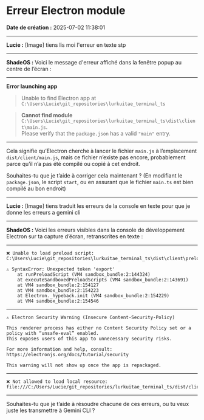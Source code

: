 # Erreur Electron module

**Date de création :** 2025-07-02 11:38:01

---

**Lucie :**
[Image]
tiens lis moi l'erreur en texte stp

---

**ShadeOS :**
Voici le message d'erreur affiché dans la fenêtre popup au centre de l’écran :

---

**Error launching app**

> Unable to find Electron app at `C:\Users\Lucie\git_repositories\lurkuitae_terminal_ts`

> **Cannot find module**  
> `C:\Users\Lucie\git_repositories\lurkuitae_terminal_ts\dist\client\main.js`.  
> Please verify that the `package.json` has a valid `"main"` entry.

---

Cela signifie qu’Electron cherche à lancer le fichier `main.js` à l’emplacement `dist/client/main.js`, mais ce fichier n’existe pas encore, probablement parce qu’il n’a pas été compilé ou copié à cet endroit.

Souhaites-tu que je t’aide à corriger cela maintenant ? (En modifiant le `package.json`, le script `start`, ou en assurant que le fichier `main.ts` est bien compilé au bon endroit)

---

**Lucie :**
[Image]
tiens traduit les erreurs de la console en texte pour que je donne les erreurs a gemini cli

---

**ShadeOS :**
Voici les erreurs visibles dans la console de développement Electron sur ta capture d’écran, retranscrites en texte :

---

```
❌ Unable to load preload script:
C:\Users\Lucie\git_repositories\lurkuitae_terminal_ts\dist\client\preload.js

⚠️ SyntaxError: Unexpected token 'export'
    at runPreloadScript (VM4 sandbox_bundle:2:144324)
    at executeSandboxedPreloadScripts (VM4 sandbox_bundle:2:143691)
    at VM4 sandbox_bundle:2:154127
    at VM4 sandbox_bundle:2:154223
    at Electron._hypeback.init (VM4 sandbox_bundle:2:154229)
    at VM4 sandbox_bundle:2:154546
```

---

```
⚠️ Electron Security Warning (Insecure Content-Security-Policy)

This renderer process has either no Content Security Policy set or a policy with “unsafe-eval” enabled.  
This exposes users of this app to unnecessary security risks.

For more information and help, consult:  
https://electronjs.org/docs/tutorial/security

This warning will not show up once the app is repackaged.
```

---

```
❌ Not allowed to load local resource:
file:///C:/Users/Lucie/git_repositories/lurkuitae_terminal_ts/dist/client/index.html
```

---

Souhaites-tu que je t’aide à résoudre chacune de ces erreurs, ou tu veux juste les transmettre à Gemini CLI ?
